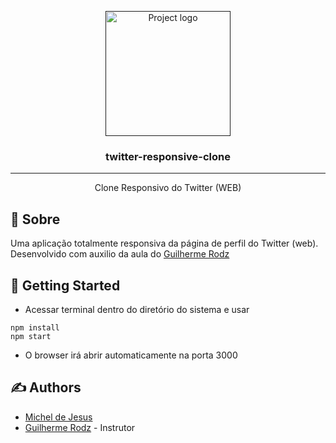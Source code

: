 <p align="center">
  <a href="" rel="noopener">
 <img width=200px height=200px src="https://image.flaticon.com/icons/svg/889/889228.svg" alt="Project logo"></a>
</p>

<h3 align="center">twitter-responsive-clone</h3>

<div align="center">


</div>

--- 


<p align="center"> Clone Responsivo do Twitter (WEB)
    <br> 
</p>


## 🧐 Sobre <a name = "about"></a>
Uma aplicação totalmente responsiva da página de perfil do Twitter (web).
Desenvolvido com auxilio da aula do [Guilherme Rodz](https://github.com/guilhermerodz)
## 🏁 Getting Started <a name = "getting_started"></a>

- Acessar terminal dentro do diretório do sistema e usar

```
npm install
npm start
```

- O browser irá abrir automaticamente na porta 3000


## ✍️ Authors <a name = "authors"></a>

- [Michel de Jesus](https://www.linkedin.com/in/michel-de-jesus-966187164/)
- [Guilherme Rodz](https://github.com/guilhermerodz) - Instrutor
